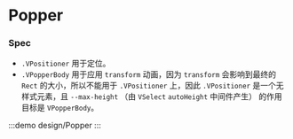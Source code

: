 # Popper


### Spec
 - `.VPositioner` 用于定位。
 - `.VPopperBody` 用于应用 `transform` 动画，因为 `transform` 会影响到最终的 `Rect` 的大小，所以不能用于 `.VPositioner` 上，因此 `.VPositioner` 是一个无样式元素，且 `--max-height` （由 `VSelect` `autoHeight` 中间件产生） 的作用目标是 `VPopperBody`。

:::demo design/Popper
:::